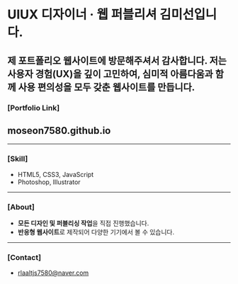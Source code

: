 # UIUX 디자이너 · 웹 퍼블리셔 김미선입니다.

제 포트폴리오 웹사이트에 방문해주셔서 감사합니다.
저는 사용자 경험(UX)을 깊이 고민하여, 심미적 아름다움과 함께 사용 편의성을 모두 갖춘 웹사이트를 만듭니다.
---
### [Portfolio Link]
## moseon7580.github.io
---
### [Skill]
- HTML5, CSS3, JavaScript
- Photoshop, Illustrator
---
### [About]
- **모든 디자인 및 퍼블리싱 작업**을 직접 진행했습니다.
- **반응형 웹사이트**로 제작되어 다양한 기기에서 볼 수 있습니다.
---
### [Contact]
- rlaaltjs7580@naver.com